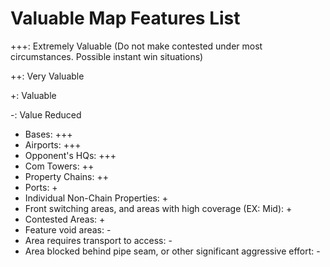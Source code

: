 # Valuable Map Features List

+++: Extremely Valuable (Do not make contested under most circumstances. Possible instant win situations)

++: Very Valuable

+: Valuable

-: Value Reduced


- Bases: +++
- Airports: +++
- Opponent's HQs: +++
- Com Towers: ++
- Property Chains: ++
- Ports: +
- Individual Non-Chain Properties: +
- Front switching areas, and areas with high coverage (EX: Mid): +
- Contested Areas: +
- Feature void areas: -
- Area requires transport to access: -
- Area blocked behind pipe seam, or other significant aggressive effort: -
